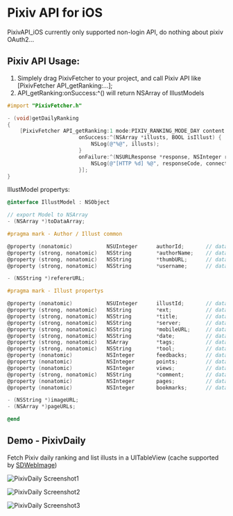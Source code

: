 Pixiv API for iOS
============

PixivAPI_iOS currently only supported non-login API, do nothing about pixiv OAuth2...

## Pixiv API Usage:

1. Simplely drag PixivFetcher to your project, and call Pixiv API like [PixivFetcher API_getRanking:...];
2. API_getRanking:onSuccess:^() will return NSArray of IllustModels

```objective-c
#import "PixivFetcher.h"

- (void)getDailyRanking
{
    [PixivFetcher API_getRanking:1 mode:PIXIV_RANKING_MODE_DAY content:PIXIV_RANKING_CONTENT_ALL
                       onSuccess:^(NSArray *illusts, BOOL isIllust) {
                           NSLog(@"%@", illusts);
                       }
                       onFailure:^(NSURLResponse *response, NSInteger responseCode, NSData *data, NSError *connectionError) {
                           NSLog(@"[HTTP %d] %@", responseCode, connectionError);
                       }];
}
```

IllustModel propertys:

```objective-c
@interface IllustModel : NSObject

// export Model to NSArray
- (NSArray *)toDataArray;

#pragma mark - Author / Illust common

@property (nonatomic)           NSUInteger      authorId;       // data[1]
@property (strong, nonatomic)   NSString        *authorName;    // data[5]
@property (strong, nonatomic)   NSString        *thumbURL;      // data[6]
@property (strong, nonatomic)   NSString        *username;      // data[24]

- (NSString *)refererURL;

#pragma mark - Illust propertys

@property (nonatomic)           NSUInteger      illustId;       // data[0]
@property (strong, nonatomic)   NSString        *ext;           // data[2]
@property (strong, nonatomic)   NSString        *title;         // data[3]
@property (strong, nonatomic)   NSString        *server;        // data[4]
@property (strong, nonatomic)   NSString        *mobileURL;     // data[9]
@property (strong, nonatomic)   NSString        *date;          // data[12]
@property (strong, nonatomic)   NSArray         *tags;          // data[13] of NSString
@property (strong, nonatomic)   NSString        *tool;          // data[14]
@property (nonatomic)           NSInteger       feedbacks;      // data[15]
@property (nonatomic)           NSInteger       points;         // data[16]
@property (nonatomic)           NSInteger       views;          // data[17]
@property (strong, nonatomic)   NSString        *comment;       // data[18]
@property (nonatomic)           NSInteger       pages;          // data[19]
@property (nonatomic)           NSInteger       bookmarks;      // data[22]

- (NSString *)imageURL;
- (NSArray *)pageURLs;

@end
```

## Demo - PixivDaily

Fetch Pixiv daily ranking and list illusts in a UITableView (cache supported by [SDWebImage](https://github.com/rs/SDWebImage))

![PixivDaily Screenshot1](https://raw.github.com/upbit/PixivAPI_iOS/master/examples/screenshots/PixivDaily_01.png)

![PixivDaily Screenshot2](https://raw.github.com/upbit/PixivAPI_iOS/master/examples/screenshots/PixivDaily_02.png)

![PixivDaily Screenshot3](https://raw.github.com/upbit/PixivAPI_iOS/master/examples/screenshots/PixivDaily_03.png)
